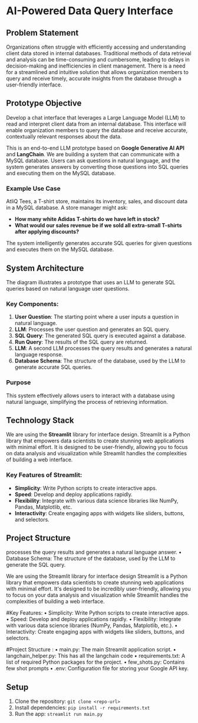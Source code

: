 # AI-Powered Data Query Interface

## Problem Statement
Organizations often struggle with efficiently accessing and understanding client data stored in internal databases. Traditional methods of data retrieval and analysis can be time-consuming and cumbersome, leading to delays in decision-making and inefficiencies in client management. There is a need for a streamlined and intuitive solution that allows organization members to query and receive timely, accurate insights from the database through a user-friendly interface.

## Prototype Objective
Develop a chat interface that leverages a Large Language Model (LLM) to read and interpret client data from an internal database. This interface will enable organization members to query the database and receive accurate, contextually relevant responses about the data.

This is an end-to-end LLM prototype based on **Google Generative AI API** and **LangChain**. We are building a system that can communicate with a MySQL database. Users can ask questions in natural language, and the system generates answers by converting those questions into SQL queries and executing them on the MySQL database.

### Example Use Case
AtliQ Tees, a T-shirt store, maintains its inventory, sales, and discount data in a MySQL database. A store manager might ask:
- **How many white Adidas T-shirts do we have left in stock?**
- **What would our sales revenue be if we sold all extra-small T-shirts after applying discounts?**

The system intelligently generates accurate SQL queries for given questions and executes them on the MySQL database.

## System Architecture
The diagram illustrates a prototype that uses an LLM to generate SQL queries based on natural language user questions.

### Key Components:
1. **User Question**: The starting point where a user inputs a question in natural language.
2. **LLM**: Processes the user question and generates an SQL query.
3. **SQL Query**: The generated SQL query is executed against a database.
4. **Run Query**: The results of the SQL query are returned.
5. **LLM**: A second LLM processes the query results and generates a natural language response.
6. **Database Schema**: The structure of the database, used by the LLM to generate accurate SQL queries.

### Purpose
This system effectively allows users to interact with a database using natural language, simplifying the process of retrieving information.

## Technology Stack
We are using the **Streamlit** library for interface design. Streamlit is a Python library that empowers data scientists to create stunning web applications with minimal effort. It is designed to be user-friendly, allowing you to focus on data analysis and visualization while Streamlit handles the complexities of building a web interface.

### Key Features of Streamlit:
- **Simplicity**: Write Python scripts to create interactive apps.
- **Speed**: Develop and deploy applications rapidly.
- **Flexibility**: Integrate with various data science libraries like NumPy, Pandas, Matplotlib, etc.
- **Interactivity**: Create engaging apps with widgets like sliders, buttons, and selectors.

## Project Structure
processes the query results and generates a natural language answer.
•	Database Schema: The structure of the database, used by the LLM to generate the SQL query.

We are using the Streamlit library for interface design
Streamlit is a Python library that empowers data scientists to create stunning web applications with minimal effort. It's designed to be incredibly user-friendly, allowing you to focus on your data analysis and visualization while Streamlit handles the complexities of building a web interface.

#Key Features:
•	Simplicity: Write Python scripts to create interactive apps.
•	Speed: Develop and deploy applications rapidly.
•	Flexibility: Integrate with various data science libraries (NumPy, Pandas, Matplotlib, etc.).
•	Interactivity: Create engaging apps with widgets like sliders, buttons, and selectors.

#Project Structure :
•	main.py: The main Streamlit application script.
•	langchain_helper.py: This has all the langchain code
•	requirements.txt: A list of required Python packages for the project.
•	few_shots.py: Contains few shot prompts
•	.env: Configuration file for storing your Google API key.

## Setup
1. Clone the repository: `git clone <repo-url>`
2. Install dependencies: `pip install -r requirements.txt`
3. Run the app: `streamlit run main.py`


